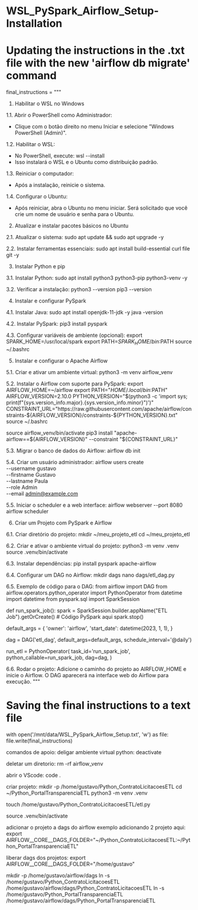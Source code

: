 # WSL_PySpark_Airflow_Setup-Installation


# Updating the instructions in the .txt file with the new 'airflow db migrate' command
final_instructions = """
1. Habilitar o WSL no Windows

1.1. Abrir o PowerShell como Administrador:
- Clique com o botão direito no menu Iniciar e selecione "Windows PowerShell (Admin)".

1.2. Habilitar o WSL:
- No PowerShell, execute:
  wsl --install
- Isso instalará o WSL e o Ubuntu como distribuição padrão.

1.3. Reiniciar o computador:
- Após a instalação, reinicie o sistema.

1.4. Configurar o Ubuntu:
- Após reiniciar, abra o Ubuntu no menu iniciar. Será solicitado que você crie um nome de usuário e senha para o Ubuntu.

2. Atualizar e instalar pacotes básicos no Ubuntu

2.1. Atualizar o sistema:
  sudo apt update && sudo apt upgrade -y

2.2. Instalar ferramentas essenciais:
  sudo apt install build-essential curl file git -y

3. Instalar Python e pip

3.1. Instalar Python:
  sudo apt install python3 python3-pip python3-venv -y

3.2. Verificar a instalação:
  python3 --version
  pip3 --version

4. Instalar e configurar PySpark

4.1. Instalar Java:
  sudo apt install openjdk-11-jdk -y
  java -version

4.2. Instalar PySpark:
  pip3 install pyspark

4.3. Configurar variáveis de ambiente (opcional):
  export SPARK_HOME=/usr/local/spark
  export PATH=$SPARK_HOME/bin:$PATH
  source ~/.bashrc

5. Instalar e configurar o Apache Airflow

5.1. Criar e ativar um ambiente virtual:
  python3 -m venv airflow_venv

5.2. Instalar o Airflow com suporte para PySpark:
  export AIRFLOW_HOME=~/airflow
  export PATH="$HOME/.local/bin:$PATH"
  AIRFLOW_VERSION=2.10.0
  PYTHON_VERSION="$(python3 -c 'import sys; print(f"{sys.version_info.major}.{sys.version_info.minor}")')"
  CONSTRAINT_URL="https://raw.githubusercontent.com/apache/airflow/constraints-${AIRFLOW_VERSION}/constraints-${PYTHON_VERSION}.txt"
  source ~/.bashrc

  source airflow_venv/bin/activate
  pip3 install "apache-airflow==${AIRFLOW_VERSION}" --constraint "${CONSTRAINT_URL}"

5.3. Migrar o banco de dados do Airflow:
  airflow db init

5.4. Criar um usuário administrador:
  airflow users create \
      --username gustavo \
      --firstname Gustavo \
      --lastname Paula \
      --role Admin \
      --email admin@example.com

5.5. Iniciar o scheduler e a web interface:
  airflow webserver --port 8080
  airflow scheduler

6. Criar um Projeto com PySpark e Airflow

6.1. Criar diretório do projeto:
  mkdir ~/meu_projeto_etl
  cd ~/meu_projeto_etl

6.2. Criar e ativar o ambiente virtual do projeto:
  python3 -m venv .venv
  source .venv/bin/activate

6.3. Instalar dependências:
  pip install pyspark apache-airflow

6.4. Configurar um DAG no Airflow:
  mkdir dags
  nano dags/etl_dag.py

6.5. Exemplo de código para o DAG:
  from airflow import DAG
  from airflow.operators.python_operator import PythonOperator
  from datetime import datetime
  from pyspark.sql import SparkSession

  def run_spark_job():
      spark = SparkSession.builder.appName("ETL Job").getOrCreate()
      # Código PySpark aqui
      spark.stop()

  default_args = {
      'owner': 'airflow',
      'start_date': datetime(2023, 1, 1),
  }

  dag = DAG('etl_dag', default_args=default_args, schedule_interval='@daily')

  run_etl = PythonOperator(
      task_id='run_spark_job',
      python_callable=run_spark_job,
      dag=dag,
  )

6.6. Rodar o projeto:
  Adicione o caminho do projeto ao AIRFLOW_HOME e inicie o Airflow.
  O DAG aparecerá na interface web do Airflow para execução.
"""

# Saving the final instructions to a text file
with open('/mnt/data/WSL_PySpark_Airflow_Setup.txt', 'w') as file:
    file.write(final_instructions)



comandos de apoio:
deligar ambiente virtual python:
  deactivate

deletar um diretorio:
  rm -rf airflow_venv

abrir o VScode:
  code .

criar projeto:
  mkdir -p /home/gustavo/Python_ContratoLicitacoesETL
  cd ~/Python_PortalTransparenciaETL
  python3 -m venv .venv

  touch /home/gustavo/Python_ContratoLicitacoesETL/etl.py

  source .venv/bin/activate

adicionar o projeto a dags do airflow exemplo adicionando 2 projeto aqui:
  export AIRFLOW__CORE__DAGS_FOLDER="~/Python_ContratoLicitacoesETL:~/Python_PortalTransparenciaETL"

liberar dags dos projetos:
  export AIRFLOW__CORE__DAGS_FOLDER="/home/gustavo"

  mkdir -p /home/gustavo/airflow/dags
  ln -s /home/gustavo/Python_ContratoLicitacoesETL /home/gustavo/airflow/dags/Python_ContratoLicitacoesETL
  ln -s /home/gustavo/Python_PortalTransparenciaETL /home/gustavo/airflow/dags/Python_PortalTransparenciaETL
